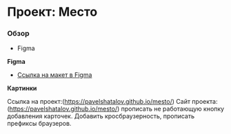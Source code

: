 # Проект: Место

### Обзор

* Figma

**Figma**

* [Ссылка на макет в Figma](https://www.figma.com/file/2cn9N9jSkmxD84oJik7xL7/JavaScript.-Sprint-4?node-id=0%3A1)

**Картинки**

Ссылка на проект:(https://pavelshatalov.github.io/mesto/)
Сайт проекта: (https://pavelshatalov.github.io/mesto/)
прописать не работающую кнопку добавления карточек.
Добавить кросбраузерность, прописать префиксы браузеров.
